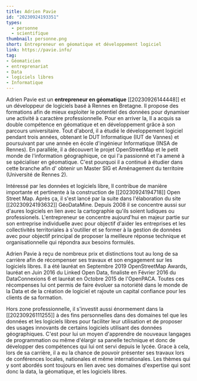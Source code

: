 ```yaml
---
title: Adrien Pavie
id: "20230924193351"
types:
  - personne
  - scientifique
thumbnail: personne.png
short: Entrepreneur en géomatique et développement logiciel
link: https://pavie.info/
tag:
- Géomaticien
- entreprenariat
- Data
- logiciels libres
- Informatique
---
```

Adrien Pavie est un **entrepreneur en géomatique**  [[20230926144448]] et un développeur de logiciels basé à Rennes en Bretagne. Il propose des formations afin de mieux exploiter le potentiel des données pour dynamiser une activité à caractère professionnelle. Pour en arriver la, Il a acquis sa double compétence en géomatique et en développement grâce à son parcours universitaire. Tout d'abord, il a étudié le développement logiciel pendant trois années, obtenant le DUT Informatique (IUT de Vannes) et poursuivant par une année en école d'ingénieur Informatique (INSA de Rennes). En parallèle, il a découvert le projet OpenStreetMap et le petit monde de l'information géographique, ce qui l'a passionné et l'a amené à se spécialiser en géomatique. C'est pourquoi il a continué à étudier dans cette branche afin d' obtenir un Master SIG et Aménagement du territoire (Université de Rennes 2). 

Intéressé par les données et logiciels libre, Il contribue de manière importante et pertinente à la construction de [[20230924194718]] Open Street Map. Après ça, il s'est lancé par la suite dans l'élaboration du site [[20230924193632]] GéoDataMine. Depuis 2008 il se concentre aussi sur d'aures logiciels en lien avec la cartographie qu'ils soient ludiques ou professionels. L'entrepreneur se concentre aujourd'hui en majeur partie sur son entreprise individuelle avec pour objectif d'aider les entreprises et les collectivités territoriales à s'outiller et se former à la gestion de données avec pour objectif principal de proposer la meilleure réponse technique et organisationnelle qui répondra aux besoins formulés. 

Adrien Pavie à reçu de nombreux prix et distinctions tout au long de sa carrière afin de récompenser ses travaux et son engagement sur les logiciels libres. Il a été lauréat en Septembre 2019 OpenStreetMap Awards, lauréat en Juin 2016 du Linked Open Data, finaliste en Février 2016 du DataConnexions 6 et lauréat en Octobre 2015 de l'OpenPACA. Toutes ces récompenses lui ont permis de faire évoluer sa notoriété dans le monde de la Data et de la création de logiciel et rajoute un capital confiance pour les clients de sa formation. 

Hors zone professionnelle, il s'investit aussi énormement dans la [[20230926111255]] à des fins personnelles dans des domaines tel que les données et les logiciels libres pour faciliter leur utilisation et de proposer des usages innovants de certains logiciels utilisant des données géographiques. C'est pour lui un moyen d'apprendre de nouveaux langages de programmation ou même d'élargir sa panelle technique et donc de développer des compétences qui lui ont servi depuis le lycée. Grace à cela, lors de sa carrière, il a eu la chance de pouvoir présenter ses travaux lors de conférences locales, nationales et même internationales. Les thèmes qui y sont abordés sont toujours en lien avec ses domaines d'expertise qui sont donc la data, la géomatique, et les logiciels libres. 